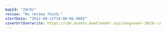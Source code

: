 ```yaml
---
mapId: "28c9c"
review: "No review found."
startDate: "2022-08-12T19:00:00.000Z"
coverUrlOverwrite: https://cdn.assets.beatleader.xyz/songcover-28c9c-cover.jpg
---
```

